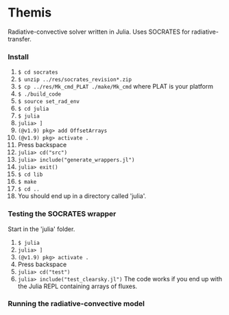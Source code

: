 # Themis
Radiative-convective solver written in Julia. Uses SOCRATES for radiative-transfer.


### Install

1. `$ cd socrates`
2. `$ unzip ../res/socrates_revision*.zip`
3. `$ cp ../res/Mk_cmd_PLAT ./make/Mk_cmd` where PLAT is your platform
4. `$ ./build_code`
5. `$ source set_rad_env`
6. `$ cd julia`
7. `$ julia`
8. `julia> ]`
9. `(@v1.9) pkg> add OffsetArrays`
10. `(@v1.9) pkg> activate .`
11. Press backspace
12. `julia> cd("src")`
13. `julia> include("generate_wrappers.jl")`
14. `julia> exit()`
15. `$ cd lib`
16. `$ make`
17. `$ cd ..`
18. You should end up in a directory called 'julia'.


### Testing the SOCRATES wrapper

Start in the 'julia' folder.
1. `$ julia`
2. `julia> ]`
3. `(@v1.9) pkg> activate .`
4. Press backspace
5. `julia> cd("test")`
6. `julia> include("test_clearsky.jl")`
The code works if you end up with the Julia REPL containing arrays of fluxes.

### Running the radiative-convective model


